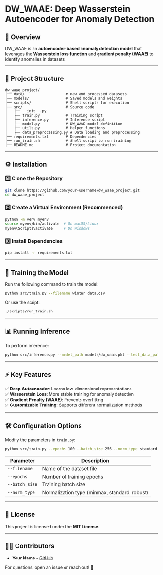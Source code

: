 # DW_WAAE: Deep Wasserstein Autoencoder for Anomaly Detection

## 📌 Overview
DW_WAAE is an **autoencoder-based anomaly detection model** that leverages the **Wasserstein loss function** and **gradient penalty (WAAE)** to identify anomalies in datasets.

---

## 📁 Project Structure
```
dw_waae_project/
│── data/                   # Raw and processed datasets
│── models/                 # Saved models and weights
│── scripts/                # Shell scripts for execution
│── src/                    # Source code
│   ├── __init__.py
│   ├── train.py            # Training script
│   ├── inference.py        # Inference script
│   ├── model.py            # DW_WAAE model definition
│   ├── utils.py            # Helper functions
│   ├── data_preprocessing.py # Data loading and preprocessing
│── requirements.txt        # Dependencies
│── run_train.sh            # Shell script to run training
│── README.md               # Project documentation
```

---

## ⚙️ Installation
### 1️⃣ **Clone the Repository**
```bash
git clone https://github.com/your-username/dw_waae_project.git
cd dw_waae_project
```

### 2️⃣ **Create a Virtual Environment (Recommended)**
```bash
python -m venv myenv
source myenv/bin/activate  # On macOS/Linux
myenv\Scripts\activate     # On Windows
```

### 3️⃣ **Install Dependencies**
```bash
pip install -r requirements.txt
```

---

## 🚀 Training the Model
Run the following command to train the model:
```bash
python src/train.py --filename winter_data.csv
```
Or use the script:
```bash
./scripts/run_train.sh
```

---

## 📊 Running Inference
To perform inference:
```bash
python src/inference.py --model_path models/dw_waae.pkl --test_data_path data/processed/X_test.csv --test_labels_path data/processed/y_test.csv
```

---

## ⚡ Key Features
✅ **Deep Autoencoder**: Learns low-dimensional representations  
✅ **Wasserstein Loss**: More stable training for anomaly detection  
✅ **Gradient Penalty (WAAE)**: Prevents overfitting  
✅ **Customizable Training**: Supports different normalization methods  

---

## 🛠️ Configuration Options
Modify the parameters in `train.py`:
```bash
python src/train.py --epochs 100 --batch_size 256 --norm_type standard
```

| **Parameter**  | **Description** |
|---------------|----------------|
| `--filename`  | Name of the dataset file |
| `--epochs`    | Number of training epochs |
| `--batch_size` | Training batch size |
| `--norm_type` | Normalization type (minmax, standard, robust) |

---

## 📝 License
This project is licensed under the **MIT License**.

---

## 👨‍💻 Contributors
- **Your Name** - [GitHub](https://github.com/your-username)

For questions, open an issue or reach out! 🚀

